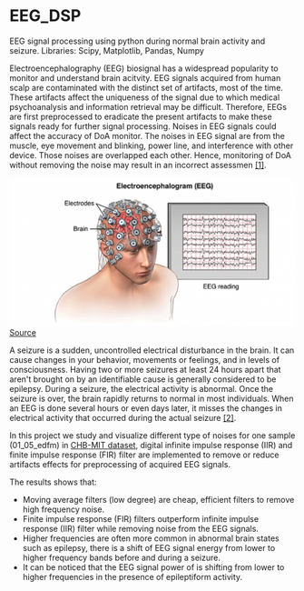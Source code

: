 # EEG_DSP
EEG signal processing using python during normal brain activity and seizure.
Libraries: Scipy, Matplotlib, Pandas, Numpy

Electroencephalography (EEG) biosignal has a widespread popularity to monitor and understand brain acitvity. EEG signals acquired from human scalp are contaminated with the distinct set of artifacts, most of the time. These artifacts affect the uniqueness of the signal due to which medical psychoanalysis and information retrieval may be difficult. Therefore, EEGs are first preprocessed to eradicate the present artifacts to make these signals ready for further signal processing. Noises in EEG signals could affect the accuracy of DoA monitor. The noises in EEG signal are from the muscle, eye movement and blinking, power line, and interference with other device. Those noises are overlapped each other. Hence, monitoring of DoA without removing the noise may result in an incorrect assessmen [[1]](https://core.ac.uk/download/pdf/11050484.pdf).

![EEG](https://github.com/MaryamHamzelu/EEG_DSP/blob/main/eeg.png)
[Source](http://https://www.google.com/url?sa=i&url=https%3A%2F%2Fwww.gncdubai.com%2Ftreatments%2Fneurological-eeg%2F&psig=AOvVaw3f4VVgOGw3QU7Yj80K6UVc&ust=1646174038152000&source=images&cd=vfe&ved=0CAsQjRxqFwoTCPiTh6u6o_YCFQAAAAAdAAAAABAV)

A seizure is a sudden, uncontrolled electrical disturbance in the brain. It can cause changes in your behavior, movements or feelings, and in levels of consciousness. Having two or more seizures at least 24 hours apart that aren't brought on by an identifiable cause is generally considered to be epilepsy.
During a seizure, the electrical activity is abnormal. Once the seizure is over, the brain rapidly returns to normal in most individuals. When an EEG is done several hours or even days later, it misses the changes in electrical activity that occurred during the actual seizure [[2]](https://www.mayoclinic.org/diseases-conditions/seizure/symptoms-causes/syc-20365711).

In this project we study and visualize different type of noises for one sample (01_05_edfm) in [CHB-MIT dataset](https://www.mayoclinic.org/tests-procedures/eeg/about/pac-20393875), digital infinite impulse response (IIR) and finite impulse response (FIR) filter are implemented to remove or reduce artifacts effects for preprocessing of acquired EEG signals.

The results shows that: 

- Moving average filters (low degree) are cheap, efficient filters to remove high frequency noise.
- Finite impulse response (FIR) filters outperform infinite impulse response (IIR) filter while removing noise from the EEG signals.
- Higher frequencies are often more common in abnormal brain states such as epilepsy, there is a shift of EEG signal energy from lower to higher frequency bands before and during a seizure.
- It can be noticed that the EEG signal power of is shifting from lower to higher frequencies in the presence of epileptiform activity.
